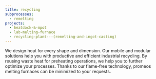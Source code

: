 ```yaml
---
title: recycling
subprocesses:
  - remelting
projects:
  - heatdock-&-mpot
  - lab-melting-furnace
  - recycling-plant---(remelting-and-ingot-casting)
---
```


We design heat for every shape and dimension. Our mobile and modular solutions help you with productive and efficient industrial recycling. By reusing waste heat for preheating operations, we help you to further optimize your processes. Thanks to our flame-free technology, promeos melting furnaces can be minimized to your requests.

